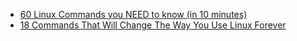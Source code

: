 - [60 Linux Commands you NEED to know (in 10 minutes)](https://youtu.be/gd7BXuUQ91w)
- [18 Commands That Will Change The Way You Use Linux Forever](https://youtu.be/AVXYq8aL47Q)
